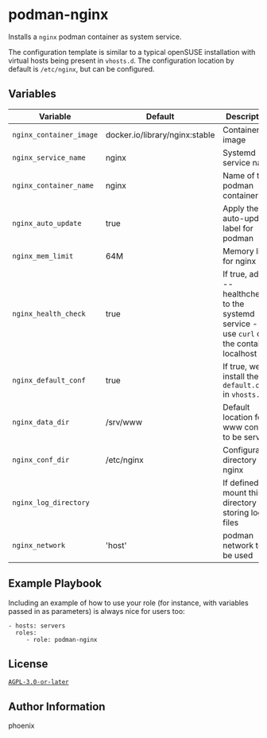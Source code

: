 # podman-nginx

Installs a `nginx` podman container as system service.

The configuration template is similar to a typical openSUSE installation with virtual hosts being present in `vhosts.d`.
The configuration location by default is `/etc/nginx`, but can be configured.

## Variables

| Variable | Default | Description |
|----------|---------|-------------|
| `nginx_container_image` | docker.io/library/nginx:stable | Container image |
| `nginx_service_name` |  nginx | Systemd service name |
| `nginx_container_name` | nginx | Name of the podman container |
| `nginx_auto_update` | true | Apply the auto-update label for podman |
| `nginx_mem_limit` | 64M | Memory limit for nginx |
| `nginx_health_check` | true | If true, add a --healthcheck to the systemd service - we use `curl` on the container localhost |
| `nginx_default_conf` | true | If true, we install the `default.conf` in `vhosts.d` |
| `nginx_data_dir` | /srv/www | Default location for www content to be served |
| `nginx_conf_dir` | /etc/nginx | Configuration directory for nginx |
| `nginx_log_directory` | | If defined, mount this directory for storing log files |
| `nginx_network` | 'host' | podman network to be used |

## Example Playbook

Including an example of how to use your role (for instance, with variables passed in as parameters) is always nice for users too:

    - hosts: servers
      roles:
         - role: podman-nginx

## License

[`AGPL-3.0-or-later`](LICENSE)

## Author Information

phoenix
